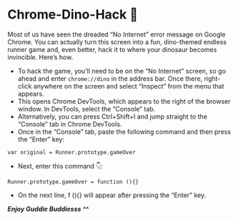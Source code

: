 # Chrome-Dino-Hack 🦖

Most of us have seen the dreaded “No Internet” error message on Google Chrome. You can actually turn this screen into a fun, dino-themed endless runner game and, even better, hack it to where your dinosaur becomes invincible. Here’s how.

* To hack the game, you’ll need to be on the “No Internet” screen, so go ahead and enter `chrome://dino` in the address bar. Once there, right-click anywhere on the screen and select “Inspect” from the menu that appears.
* This opens Chrome DevTools, which appears to the right of the browser window. In DevTools, select the “Console” tab.
* Alternatively, you can press Ctrl+Shift+I and jump straight to the “Console” tab in Chrome DevTools.
* Once in the “Console” tab, paste the following command and then press the “Enter” key:

```
var original = Runner.prototype.gameOver
```
* Next, enter this command 👇: 
 ```
Runner.prototype.gameOver = function (){}
```
* On the next line, f (){} will appear after pressing the “Enter” key.

***Enjoy Guddie Buddiesss ^^***
